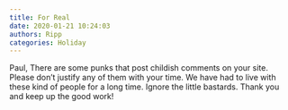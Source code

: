 ```yaml
---
title: For Real
date: 2020-01-21 10:24:03
authors: Ripp
categories: Holiday
---
```


 Paul,
There are some punks that post childish comments on your site. Please don’t justify any of them with your time. We have had to live with these kind of people for a long time. Ignore the little bastards. Thank you and keep up the good work!